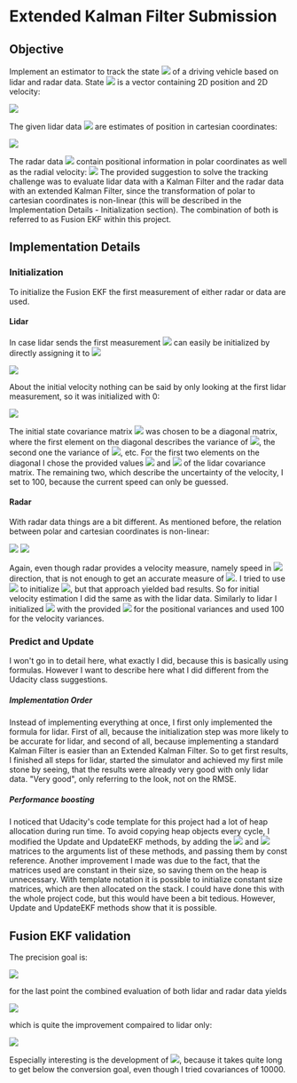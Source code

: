 # Extended Kalman Filter Submission

## Objective
Implement an estimator to track the state <img src="https://render.githubusercontent.com/render/math?math=\mathbf{x}"> of a driving vehicle based on lidar and radar data. State <img src="https://render.githubusercontent.com/render/math?math=\mathbf{x}"> is a vector containing 2D position and 2D velocity:

<img src="https://render.githubusercontent.com/render/math?math=\mathbf{x}=(x, y, v_{x}, v_{y})^{T}">

The given lidar data <img src="https://render.githubusercontent.com/render/math?math=\mathbf{d}_{Lidar}"> are estimates of position in cartesian coordinates:

<img src="https://render.githubusercontent.com/render/math?math=\mathbf{d}_{Lidar}=(x, y)^{T}">

The radar data <img src="https://render.githubusercontent.com/render/math?math=\mathbf{d}_{Radar}"> contain positional information in polar coordinates as well as the radial velocity:
<img src="https://render.githubusercontent.com/render/math?math=\mathbf{d}_{Radar} = (\rho, \varphi, \dot{\rho})^{T}">
The provided suggestion to solve the tracking challenge was to evaluate lidar data with a Kalman Filter and the radar data with an extended Kalman Filter, since the transformation of polar to cartesian coordinates is non-linear (this will be described in the Implementation Details - Initialization section). The combination of both is referred to as Fusion EKF within this project.
## Implementation Details
### Initialization
To initialize the Fusion EKF the first measurement of either radar or data are used.
#### Lidar
In case lidar sends the first measurement <img src="https://render.githubusercontent.com/render/math?math=\mathbf{x}"> can easily be initialized by directly assigning it to <img src="https://render.githubusercontent.com/render/math?math=\mathbf{d}_{Lidar}">

<img src="https://render.githubusercontent.com/render/math?math=(x_{0}, y_{0})^{T}=\mathbf{d}_{Lidar, 0}">

About the initial velocity nothing can be said by only looking at the first lidar measurement, so it was initialized with 0: 

<img src="https://render.githubusercontent.com/render/math?math=(v_{x}, v_{y})^{T}=(0, 0)^{T}">

The initial state covariance matrix <img src="https://render.githubusercontent.com/render/math?math=\mathbf{P}"> was chosen to be a diagonal matrix, where the first element on the diagonal describes the variance of <img src="https://render.githubusercontent.com/render/math?math=x_{0}">, the second one the variance of <img src="https://render.githubusercontent.com/render/math?math=y_{0}">, etc. For the first two elements on the diagonal I chose the provided values <img src="https://render.githubusercontent.com/render/math?math=\sigma^{2}_{x}"> and <img src="https://render.githubusercontent.com/render/math?math=\sigma^{2}_{y}"> of the lidar covariance matrix. The remaining two, which describe the uncertainty of the velocity, I set to 100, because the current speed can only be guessed.  
#### Radar
With radar data things are a bit different. As mentioned before, the relation between polar and cartesian coordinates is non-linear:

<img src="https://render.githubusercontent.com/render/math?math=x_{0} = \rho_{0} \cdot cos(\varphi_{0})">

<img src="https://render.githubusercontent.com/render/math?math=y_{0} = \rho_{0} \cdot sin(\varphi_{0})">

Again, even though radar provides a velocity measure, namely speed in <img src="https://render.githubusercontent.com/render/math?math=\rho"> direction, that is not enough to get an accurate measure of <img src="https://render.githubusercontent.com/render/math?math=v_{x}, v_{y}">. I tried to use <img src="https://render.githubusercontent.com/render/math?math=\dot\rho_{0}"> to initialize <img src="https://render.githubusercontent.com/render/math?math=v_{x,0}, v_{y,0}">, but that approach yielded bad results. So for initial velocity estimation I did the same as with the lidar data.
Similarly to lidar I initialized <img src="https://render.githubusercontent.com/render/math?math=\mathbf{P}"> with the provided <img src="https://render.githubusercontent.com/render/math?math=\sigma^{2}_{\rho}"> for the positional variances and used 100 for the velocity variances.

### Predict and Update
I won't go in to detail here, what exactly I did, because this is basically using formulas. However I want to describe here what I did different from the Udacity class suggestions.
##### Implementation Order
 Instead of implementing everything at once, I first only implemented the formula for lidar. First of all, because the initialization step was more likely to be accurate for lidar, and second of all, because implementing a standard Kalman Filter is easier than an Extended Kalman Filter. So to get first results, I finished all steps for lidar, started the simulator and achieved my first mile stone by seeing, that the results were already very good with only lidar data. "Very good", only referring to the look, not on the RMSE.
 
 ##### Performance boosting
 I noticed that Udacity's code template for this project had a lot of heap allocation during run time. To avoid copying heap objects every cycle, I modified the Update and UpdateEKF methods, by adding the <img src="https://render.githubusercontent.com/render/math?math=\mathbf{H}"> and <img src="https://render.githubusercontent.com/render/math?math=\mathbf{R}"> matrices to the arguments list of these methods, and passing them by const reference. 
 Another improvement I made was due to the fact, that the matrices used are constant in their size, so saving them on the heap is unnecessary. With template notation it is possible to initialize constant size matrices, which are then allocated on the stack. I could have done this with the whole project code, but this would have been a bit tedious. However, Update and UpdateEKF methods show that it is possible.
 
 ## Fusion EKF validation
 The precision goal is:
 
<img src="https://render.githubusercontent.com/render/math?math=RMSE((x, y, v_{x}, v_{y})) \le (.11, .11, 0.52, 0.52)">

for the last point the combined evaluation of both lidar and radar data yields

<img src="https://render.githubusercontent.com/render/math?math=v_{x}:0.4940,v_{y}:0.4543,x:0.1067,y:0.0928">

which is quite the improvement compaired to lidar only:

<img src="https://render.githubusercontent.com/render/math?math=v_{x}:0.6625,v_{y}:0.5266,x:0.1477,y:0.1149">

Especially interesting is the development of <img src="https://render.githubusercontent.com/render/math?math=v_x">, because it takes quite long to get below the conversion goal, even though I tried covariances of 10000.

 
